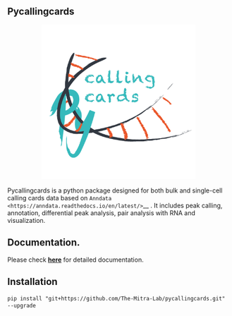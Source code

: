 ## Pycallingcards

<p align="center">
    <img src="./docs/pycallingcards_icon.png", width="350">
</p>

Pycallingcards is a python package designed for both bulk and single-cell calling cards data based on `Anndata <https://anndata.readthedocs.io/en/latest/>`__ . 
It includes peak calling, annotation, differential peak analysis, pair analysis with RNA and visualization.

## Documentation.

Please check [**here**](https://pycallingcards.readthedocs.io/en/latest/installation.html) for detailed documentation.

## Installation

```shell
pip install "git+https://github.com/The-Mitra-Lab/pycallingcards.git" --upgrade
```